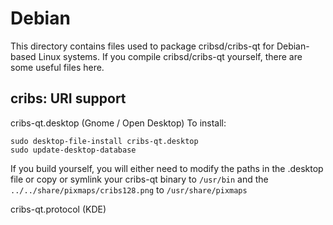 
Debian
====================
This directory contains files used to package cribsd/cribs-qt
for Debian-based Linux systems. If you compile cribsd/cribs-qt yourself, there are some useful files here.

## cribs: URI support ##


cribs-qt.desktop  (Gnome / Open Desktop)
To install:

	sudo desktop-file-install cribs-qt.desktop
	sudo update-desktop-database

If you build yourself, you will either need to modify the paths in
the .desktop file or copy or symlink your cribs-qt binary to `/usr/bin`
and the `../../share/pixmaps/cribs128.png` to `/usr/share/pixmaps`

cribs-qt.protocol (KDE)

